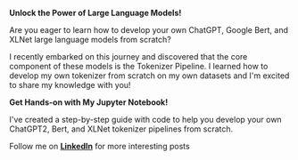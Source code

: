 <b> Unlock the Power of Large Language Models! </b>

Are you eager to learn how to develop your own ChatGPT, Google Bert, and XLNet large language models from scratch?

I recently embarked on this journey and discovered that the core component of these models is the Tokenizer Pipeline. I learned how to develop my own tokenizer from scratch on my own datasets and I'm excited to share my knowledge with you!

<b> Get Hands-on with My Jupyter Notebook! </b>

I've created a step-by-step guide with code to help you develop your own ChatGPT2, Bert, and XLNet tokenizer pipelines from scratch.

Follow me on <a href="https://www.linkedin.com/in/your-linkedin-profile-name"> <b>LinkedIn</b></a> for more interesting posts



